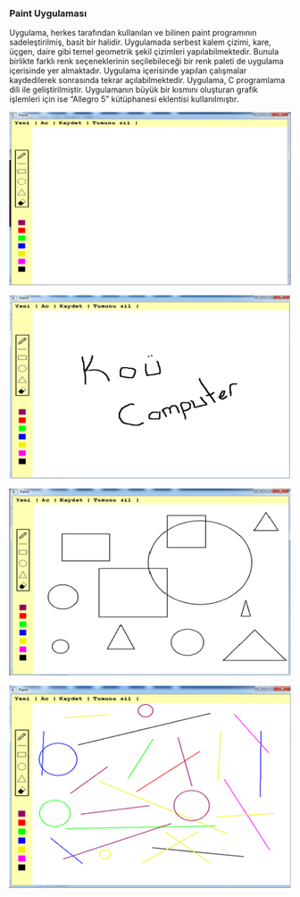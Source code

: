 ### Paint Uygulaması
Uygulama, herkes tarafından kullanılan ve bilinen paint programının sadeleştirilmiş, basit bir halidir. 
Uygulamada serbest kalem çizimi, kare, üçgen, daire gibi temel geometrik şekil çizimleri yapılabilmektedir.
Bunula birlikte farklı renk seçeneklerinin seçilebileceği bir renk paleti de uygulama içerisinde yer almaktadır. Uygulama içerisinde yapılan çalışmalar
kaydedilerek sonrasında tekrar açılabilmektedir. Uygulama, C programlama dili ile geliştirilmiştir. Uygulamanın büyük bir kısmını oluşturan grafik işlemleri için ise “Allegro 5” kütüphanesi eklentisi kullanılmıştır.

<p align="center"><img src="images/img1.png"></p>
<p align="center"><img src="images/img2.png"></p>
<p align="center"><img src="images/img3.png"></p>
<p align="center"><img src="images/img4.png"></p>
